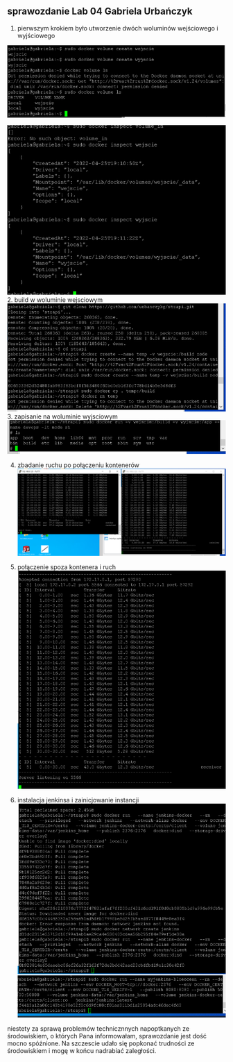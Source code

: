 ## sprawozdanie Lab 04 Gabriela Urbańczyk

1. pierwszym krokiem było utworzenie dwóch woluminów wejściowego i wyjściowego

![Screenshot](wolumin.png)

![Screenshot](2wolumin.png)
2. build w woluminie wejsciowym
![Screenshot](build.png)
3. zapisanie na woluminie wyjsciowym
![Screenshot](build2.png)

4. zbadanie ruchu  po połączeniu kontenerów 
![Screenshot](ruch.png)
5. połączenie spoza kontenera  i ruch 
![Screenshot](ruch2.png)

6. instalacja jenkinsa i zainicjowanie instancji
![Screenshot](jenkins.png)
![Screenshot](jenkins2.png)

niestety za sprawą problemów technicznnych napoptkanych ze środowiskiem, o których Pana informowałam, sprawozdanie jest dość mocno spóźnione. Na szczescie udało się popkonać trudności ze środowiskiem i mogę w końcu nadrabiać zaległości. 